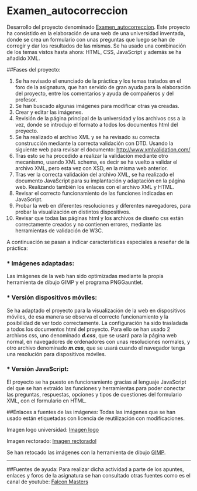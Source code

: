 # Examen_autocorreccion

Desarrollo del proyecto denominado [Examen_autocorreccion](https://github.com/javig2016/Examen_autocorreccion). Este proyecto ha consistido en la elaboración de una web de una universidad inventada, donde se crea un formulario con unas preguntas que luego se han de corregir y dar los resultados de las mismas.
Se ha usado una combinación de los temas vistos hasta ahora: HTML, CSS, JavaScript y además se ha añadido XML.

##Fases del proyecto:

1. Se ha revisado el enunciado de la práctica y los temas tratados en el foro de la asignatura, que han servido de gran ayuda para la elaboración del proyecto, entre los comentarios y ayuda de compañeros y del profesor.
2. Se han buscado algunas imágenes para modificar otras ya creadas.
3. Crear y editar las imágenes.
4. Revisión de la página principal de la universidad y los archivos css a la vez, donde se introdujo el formato a todos los documentos html del proyecto.
5. Se ha realizado el archivo XML y se ha revisado su correcta construcción mediante la correcta validación con DTD. Usando la siguiente web para revisar el documento: http://www.xmlvalidation.com/
6. Tras esto se ha procedido a realizar la validación mediante otro mecanismo, usando XML schema, es decir se ha vuelto a validar el archivo XML, pero esta vez con XSD, en la misma web anterior.
7. Tras ver la correcta validación del archivo XML, se ha realizado el documento JavaScript para su implantación y adaptación en la página web. Realizando también los enlaces con el archivo XML y HTML.
8. Revisar el correcto funcionamiento de las funciones indicadas en JavaScript.
9. Probar la web en diferentes resoluciones y diferentes navegadores, para probar la visualización en distintos dispositivos.
10. Revisar que todas las páginas html y los archivos de diseño css están correctamente creados y no contienen errores, mediante las herramientas de validación de W3C.

A continuación se pasan a indicar características especiales a reseñar de la práctica:
### * Imágenes adaptadas:
Las imágenes de la web han sido optimizadas mediante la propia herramienta de dibujo GIMP y el programa PNGGauntlet.

### * Versión dispositivos móviles:
Se ha adaptado el proyecto para la visualización de la web en dispositivos móviles, de esa manera se observa el correcto funcionamiento y la posibilidad de ver todo correctamente.
La configuración ha sido trasladada a todos los documentos html del proyecto.
Para ello se han usado 2 archivos css, uno denominado *__d.css__*, que se usará para la página web normal, en navegadores de ordenadores con unas resoluciones normales, y otro archivo denominado *__m.css__*, que se usará cuando el navegador tenga una resolución para dispositivos móviles.

### * Versión JavaScript:
El proyecto se ha puesto en funcionamiento gracias al lenguaje JavaScript del que se han extraído  las funciones y herramientas para poder conectar las preguntas, respuestas, opciones y tipos de cuestiones del formulario XML, con el formulario en HTML.

##Enlaces a fuentes de las imágenes:
Todas las imágenes que se han usado están etiquetadas con licencia de reutilización con modificaciones.

Imagen logo universidad:
[Imagen logo](http://res.freestockphotos.biz/pictures/16/16246-illustration-of-a-graduation-cap-pv.png)

Imagen rectorado:
[Imagen rectoradol](https://s.iha.com/2556200015384/Alquiler-vacaciones-encanto-Campos-SEGLES_15.jpegg)


Se han retocado las imágenes con la herramienta de dibujo [GIMP](https://www.gimp.org/).

***
##Fuentes de ayuda:
Para realizar dicha actividad a parte de los apuntes, enlaces y foros de la asignatura se han consultado otras fuentes como es el canal de youtube:
[Falcon Masters](https://www.youtube.com/channel/UCJl1YajcPWTeJNsQhGyMIMg)
